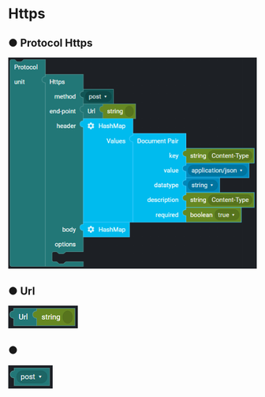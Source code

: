# Https

## ● Protocol Https

![](../../../.gitbook/assets/image%20%2887%29.png)

## ● Url

![](../../../.gitbook/assets/image%20%2873%29.png)

## ●

![](../../../.gitbook/assets/image%20%28105%29.png)

